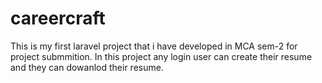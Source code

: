 # careercraft
 This is my first laravel project that i have developed in MCA sem-2 for project submmition. In this project any login user can create their resume and they can dowanlod their resume.
